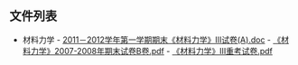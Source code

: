 

## 文件列表

  - 材料力学
        - [2011－2012学年第一学期期末《材料力学》III试卷(A).doc](https://github.com/bjut-swift/BJUT-Helper/raw/master/./%E6%9D%90%E6%96%99%E5%8A%9B%E5%AD%A6/2011%EF%BC%8D2012%E5%AD%A6%E5%B9%B4%E7%AC%AC%E4%B8%80%E5%AD%A6%E6%9C%9F%E6%9C%9F%E6%9C%AB%E3%80%8A%E6%9D%90%E6%96%99%E5%8A%9B%E5%AD%A6%E3%80%8BIII%E8%AF%95%E5%8D%B7%28A%29.doc)
        - [《材料力学》2007-2008年期末试卷B卷.pdf](https://github.com/bjut-swift/BJUT-Helper/raw/master/./%E6%9D%90%E6%96%99%E5%8A%9B%E5%AD%A6/%E3%80%8A%E6%9D%90%E6%96%99%E5%8A%9B%E5%AD%A6%E3%80%8B2007-2008%E5%B9%B4%E6%9C%9F%E6%9C%AB%E8%AF%95%E5%8D%B7B%E5%8D%B7.pdf)
        - [《材料力学》III重考试卷.pdf](https://github.com/bjut-swift/BJUT-Helper/raw/master/./%E6%9D%90%E6%96%99%E5%8A%9B%E5%AD%A6/%E3%80%8A%E6%9D%90%E6%96%99%E5%8A%9B%E5%AD%A6%E3%80%8BIII%E9%87%8D%E8%80%83%E8%AF%95%E5%8D%B7.pdf)

